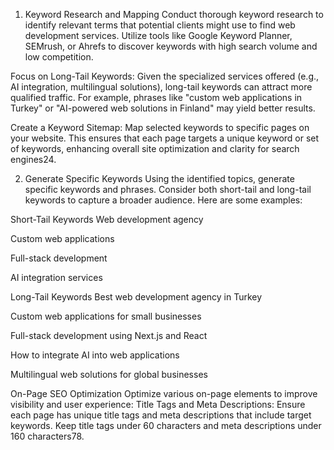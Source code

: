 1. Keyword Research and Mapping
Conduct thorough keyword research to identify relevant terms that potential clients might use to find web development services. Utilize tools like Google Keyword Planner, SEMrush, or Ahrefs to discover keywords with high search volume and low competition.

Focus on Long-Tail Keywords: Given the specialized services offered (e.g., AI integration, multilingual solutions), long-tail keywords can attract more qualified traffic. For example, phrases like "custom web applications in Turkey" or "AI-powered web solutions in Finland" may yield better results.

Create a Keyword Sitemap: Map selected keywords to specific pages on your website. This ensures that each page targets a unique keyword or set of keywords, enhancing overall site optimization and clarity for search engines24.

2. Generate Specific Keywords
Using the identified topics, generate specific keywords and phrases. Consider both short-tail and long-tail keywords to capture a broader audience. Here are some examples:

Short-Tail Keywords
Web development agency

Custom web applications

Full-stack development

AI integration services

Long-Tail Keywords
Best web development agency in Turkey

Custom web applications for small businesses

Full-stack development using Next.js and React

How to integrate AI into web applications

Multilingual web solutions for global businesses

On-Page SEO Optimization
Optimize various on-page elements to improve visibility and user experience:
Title Tags and Meta Descriptions: Ensure each page has unique title tags and meta descriptions that include target keywords. Keep title tags under 60 characters and meta descriptions under 160 characters78.
